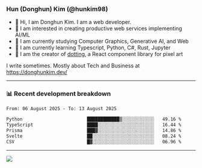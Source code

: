### Hun (Donghun) Kim (@hunkim98)

- 👋 Hi, I am Donghun Kim. I am a web developer. 
- 🤔 I am interested in creating productive web services implementing AI/ML
- 🔭 I am currently studying Computer Graphics, Generative AI, and Web 
- 🌱 I am currently learning Typescript, Python, C#, Rust, Jupyter
- 🎨 I am the creator of [dotting](https://github.com/hunkim98/dotting), a React component library for pixel art

I write sometimes. Mostly about Tech and Business at https://donghunkim.dev/

---
### 📊 Recent development breakdown
<!--START_SECTION:waka-->

```txt
From: 06 August 2025 - To: 13 August 2025

Python                        ████████████▒░░░░░░░░░░░░   49.16 %
TypeScript                    ████░░░░░░░░░░░░░░░░░░░░░   16.44 %
Prisma                        ███▓░░░░░░░░░░░░░░░░░░░░░   14.86 %
Svelte                        ██░░░░░░░░░░░░░░░░░░░░░░░   08.24 %
CSV                           █▓░░░░░░░░░░░░░░░░░░░░░░░   06.96 %
```

<!--END_SECTION:waka-->
---

<!-- <div align='center'> -->
  <img align="center" src="https://github-readme-stats.vercel.app/api?username=hunkim98&theme=dark&show_icons=true"/>
<!-- </div> -->
<!--
**hunkim98/hunkim98** is a ✨ _special_ ✨ repository because its `README.md` (this file) appears on your GitHub profile.

Here are some ideas to get you started:

- 🔭 I’m currently working on ...
- 🌱 I’m currently learning ...
- 👯 I’m looking to collaborate on ...
- 🤔 I’m looking for help with ...
- 💬 Ask me about ...
- 📫 How to reach me: ...
- 😄 Pronouns: ...
- ⚡ Fun fact: ...
-->
